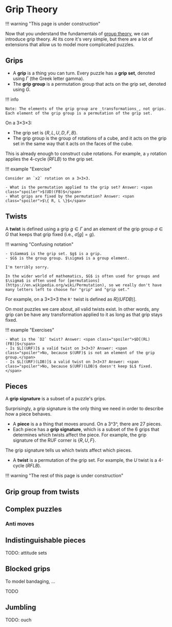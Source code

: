 # Grip Theory

<style>
.spoiler:not(:hover) {
    color: black;
    background: black;
}
</style>

!!! warning "This page is under construction"

Now that you understand the fundamentals of [group theory](group-theory.md), we can introduce grip theory. At its core it's very simple, but there are a lot of extensions that allow us to model more complicated puzzles.

## Grips

- A **grip** is a thing you can turn. Every puzzle has a **grip set**, denoted using $\Gamma$ (the Greek letter gamma).
- The **grip group** is a permutation group that acts on the grip set, denoted using $G$.

!!! info

    Note: The elements of the grip group are _transformations_, not grips. Each element of the grip group is a permutation of the grip set.

On a 3×3×3:

- The grip set is $\{ R, L, U, D, F, B \}$.
- The grip group is the group of rotations of a cube, and it acts on the grip set in the same way that it acts on the faces of the cube.

This is already enough to construct cube rotations. For example, a `y` rotation applies the 4-cycle $(RFLB)$ to the grip set.

!!! example "Exercise"

    Consider an `x2` rotation on a 3×3×3.

    - What is the permutation applied to the grip set? Answer: <span class="spoiler">$(UD)(FB)$</span>
    - What grips are fixed by the permutation? Answer: <span class="spoiler">$\{ R, L \}$</span>

## Twists

A **twist** is defined using a grip $g \in \Gamma$ and an element of the grip group $\sigma \in G$ that keeps that grip fixed (i.e., $\sigma[g] = g$).

!!! warning "Confusing notation"

    - $\Gamma$ is the grip set. $g$ is a grip.
    - $G$ is the group group. $\sigma$ is a group element.

    I'm terribly sorry.

    In the wider world of mathematics, $G$ is often used for groups and $\sigma$ is often used for [permutations](https://en.wikipedia.org/wiki/Permutation), so we really don't have many letters left to choose for "grip" and "grip set."

For example, on a 3×3×3 the `R'` twist is defined as $R[(UFDB)]$.

On most puzzles we care about, all valid twists exist. In other words, any grip can be have any transformation applied to it as long as that grip stays fixed.

!!! example "Exercises"

    - What is the `D2` twist? Answer: <span class="spoiler">$D[(RL)(FB)]$</span>
    - Is $L[(URF)]$ a valid twist on 3×3×3? Answer: <span class="spoiler">No, because $(URF)$ is not an element of the grip group.</span>
    - Is $L[(URF)(LDB)]$ a valid twist on 3×3×3? Answer: <span class="spoiler">No, because $(URF)(LDB)$ doesn't keep $L$ fixed.</span>

## Pieces

A **grip signature** is a subset of a puzzle's grips.

Surprisingly, a grip signature is the only thing we need in order to describe how a piece behaves.

- A **piece** is a a thing that moves around. On a 3^3^, there are 27 pieces.
- Each piece has a **grip signature**, which is a subset of the 6 grips that determines which twists affect the piece. For example, the grip signature of the RUF corner is $\{ R, U, F \}$.

The grip signature tells us which twists affect which pieces.

- A **twist** is a permutation of the grip set. For example, the $U$ twist is a 4-cycle $(R F L B)$.

!!! warning "The rest of this page is under construction"

## Grip group from twists

## Complex puzzles

### Anti moves

## Indistinguishable pieces

TODO: attitude sets

## Blocked grips

To model bandaging, ...

TODO

## Jumbling

TODO: ouch

